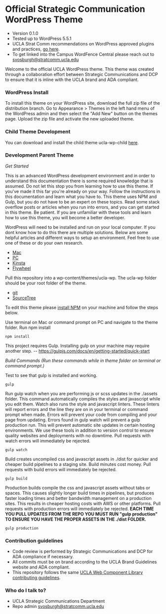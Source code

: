 # Official Strategic Communication WordPress Theme #

* Version 0.1.0
* Tested up to WordPress 5.5.1
* UCLA Strat Comm recommendations on WordPress approved plugins and practices, [go here](https://spaces.ais.ucla.edu/display/ucomm/WordPress).
* To get linked into the Campus WordFence Central please reach out to svosburgh@stratcomm.ucla.edu


Welcome to the official UCLA WordPress theme. This theme was created through a collaboration effort between Strategic Communications and DCP to ensure that it is inline with the UCLA brand and ADA compliant.


### WordPress Install ###
To install this theme on your WordPress site, download the full zip file of the distribution branch. Go to Appearance > Themes in the left hand menu of the WordPress admin and then select the "Add New" button on the themes page. Upload the zip file and activate the new uploaded theme.

### Child Theme Development ###
You can download and install the child theme ucla-wp-child [here](https://bitbucket.org/uclaucomm/ucla-wp-child/src/distribution/).

### Development Parent Theme ###

*Get Started*

This is an advanced WordPress development environment and in order to understand this documentation there is some required knowledge that is assumed. Do not let this stop you from learning how to use this theme. If you've made it this far you're already on your way. Follow the instructions in this documentation and learn what you have to. This theme uses NPM and Gulp, but you do not have to be an expert on these topics. Read some stack overflow posts or articles when you run into errors, and you can get started in this theme. Be patient. If you are unfamiliar with these tools and learn how to use this theme, you will become a better developer.

WordPress will need to be installed and run on your local computer. If you dont know how to do this there are multiple solutions. Below are some helpful articles and different ways to setup an environment. Feel free to use one of these or do your own research.
* [Mac](https://www.themeum.com/install-wordpress-localhost/)
* [PC](https://themeisle.com/blog/install-xampp-and-wordpress-locally/)
* [Kinsta](https://kinsta.com/blog/install-wordpress-locally/)
* [Flywheel](https://localwp.com/)


Pull this repository into a wp-content/themes/ucla-wp. The ucla-wp folder should be your root folder of the theme.
* [git](https://git-scm.com/doc)
* [SourceTree](https://www.sourcetreeapp.com/)

To edit this theme please [install NPM](https://www.npmjs.com/get-npm) on your machine and follow the steps below.


Use terminal on Mac or command prompt on PC and navigate to the theme folder. Run npm install
```
npm install
```

This project requires Gulp. Installing gulp on your machine may require another step. -- https://gulpjs.com/docs/en/getting-started/quick-start


*Build Commands (Run these commands while in theme folder on terminal or command prompt.)*

Test to see that gulp is installed and working.
```
gulp
```

Run gulp watch when you are performing js or scss updates in the ./assets folder. This command automatically compiles the styles and javascript while you edit them. Watch also runs the style and javascript linters. These linters will report errors and the line they are on in your terminal or command prompt when made. Errors will prevent your code from compiling and your page from updating. Errors found in gulp watch will prevent a gulp production run. This will prevent automatic site updates in certain hosting environments. We use these tools in addition to version control to ensure quality websites and deployments with no downtime. Pull requests with watch errors will immediately be rejected.
```
gulp watch
```

Build creates uncompiled css and javascript assets in ./dist for quicker and cheaper build pipelines to a staging site. Build minutes cost money. Pull requests with build errors will immediately be rejected.
```
gulp build
```

Production builds compile the css and javascript assets without tabs or spaces. This causes slightly longer build times in pipelines, but produces faster loading times and better bandwidth management on a production sites. This results in cheaper hosting costs with AWS or other platforms. Pull requests with production errors will immediately be rejected.
**EACH TIME YOU PULL UPDATES FROM THE REPO YOU MUST RUN "gulp production" TO ENSURE YOU HAVE THE PROPER ASSETS IN THE ./dist FOLDER.**
```
gulp production
```

### Contribution guidelines ###

* Code review is performed by Strategic Communications and DCP for ADA compliance if necessary.
* All commits must be on brand according to the UCLA Brand Guidelines website and ADA compliant.
* This repository follows the same [UCLA Web Component Library contributing guidelines](https://ucla-fractal.s3-us-west-1.amazonaws.com/build/docs/contribute/contributing.html).

### Who do I talk to? ###

* UCLA Strategic Communications Department
* Repo admin svosburgh@stratcomm.ucla.edu
